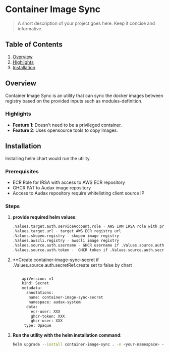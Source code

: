 # Container Image Sync

> A short description of your project goes here. Keep it concise and informative.

## Table of Contents

1. [Overview](#overview)
2. [Highlights](#highlights)
3. [Installation](#installation)

## Overview

Container Image Sync is an utility that can sync the docker images between registry based on the provided inputs such as modules-definition.

### Highlights

- **Feature 1**: Doesn't need to be a privileged container.
- **Feature 2**: Uses opensource tools to copy Images.

## Installation

Installing helm chart would run the utility.

### Prerequisites

- ECR Role for IRSA with access to AWS ECR repository
- GHCR PAT to Audax image repository
- Access to Audax repository require whitelisting client source IP

### Steps

1. **provide required helm values**:

    ```bash
    .Values.target.auth.serviceAccount.role - AWS IAM IRSA role with privileges to target AWS ECR
    .Values.target.url - target AWS ECR registry url
    .Values.skopeo.registry - skopeo image registry
    .Values.awscli.registry - awscli image registry
    .Values.source.auth.username - GHCR username if .Values.source.auth.secretRef.create set to true
    .Values.source.auth.token -  GHCR token if .Values.source.auth.secretRef.create set to true
    ```

2. **Create container-image-sync-secret if  .Values.source.auth.secretRef.create set to false by chart

    ```bash

        apiVersion: v1
        kind: Secret
        metadata:
          annotations:
           name: container-image-sync-secret
           namespace: audax-system
          data:
            ecr-user: XXX
            ghcr-token: XXX
            ghcr-user: XXX
         type: Opaque
    ```
3. **Run the utility with the helm installation command**:

    ```bash
    helm upgrade --install container-image-sync . -n <your-namespace> -f <yourfile-path>/modules-definition.yaml
    ```
